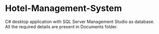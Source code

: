 # Hotel-Management-System
C# desktop application with SQL Server Management Studio as database. All the required details are present in Documents folder.

